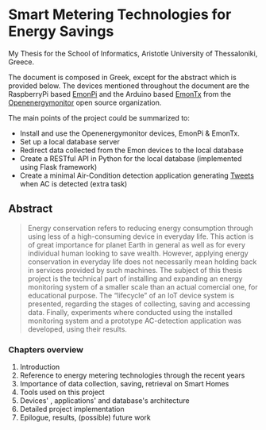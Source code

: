 # Smart Metering Technologies for Energy Savings
My Thesis for the School of Informatics, Aristotle University of Thessaloniki, Greece.

The document is composed in Greek, except for the abstract which is provided below.
The devices mentioned throughout the document are the RaspberryPi based [EmonPi](https://github.com/openenergymonitor/emonpi) and the Arduino based [EmonTx](https://github.com/openenergymonitor/emontx3) from the [Openenergymonitor](https://openenergymonitor.org/) open source organization.

The main points of the project could be summarized to:
* Install and use the Openenergymonitor devices, EmonPi & EmonTx.
* Set up a local database server
* Redirect data collected from the Emon devices to the local database
* Create a RESTful API in Python for the local database (implemented using Flask framework)
* Create a minimal Air-Condition detection application generating [Tweets](https://twitter.com/TNodered) when AC is detected (extra task)

## Abstract
>Energy conservation refers to reducing energy consumption through using less of a high-consuming device in everyday life. This action is of great importance for planet Earth in general as well as for every individual human looking to save wealth. However, applying energy conservation in everyday life does not necessarily mean holding back in services provided by such machines. The subject of this thesis project is the technical part of installing and expanding an energy monitoring system of a smaller scale than an actual comercial one, for educational purpose. The “lifecycle” of an IoT device system is presented, regarding the stages of collecting, saving and accessing data. Finally, experiments where conducted using the installed monitoring system and a prototype AC-detection application was developed, using their results.

### Chapters overview
1. Introduction
1. Reference to energy metering technologies through the recent years
1. Importance of data collection, saving, retrieval on Smart Homes
1. Tools used on this project
1. Devices' , applications' and database's architecture
1. Detailed project implementation
1. Epilogue, results, (possible) future work
